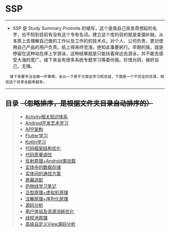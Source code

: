 # SSP

---
- SSP 是 Study Summary Promote 的缩写，这个是我自己突发奇想起的名字，也不知到目前有没有这个专有名词。建立这个库的目的就是查漏补缺。从本质上去理解自己做的工作以及工作的的技术点。对个人、公司负责，更对使用自己产品的用户负责。纸上得来终觉浅，绝知此事要躬行。早期的我，就是停留在这种站在岸上学游泳，这种结果就是只能扶着岸边去游泳，并不能去感受大海的宽广。接下来会有很多系统专题学习等着你我。珍惜光阴，做好自己，无悔。



```
  接下来要专注去做一件事情，会从一下若干方面去学习和总结，下面是一个不完全的目录，相信这个目录会越来越多。
```

---

## 目录   ~~（忽略排序，是根据文件夹目录自动排序的）~~
> - [Activity相关知识体系](https://github.com/jiezongnewstar/SSP/tree/master/学习笔记/Activity相关实体知识体系)
> - [Android开发艺术学习](https://github.com/jiezongnewstar/SSP/tree/master/学习笔记/Android开发艺术学习)
> - [APP架构](https://github.com/jiezongnewstar/SSP/tree/master/学习笔记/APP架构)
> - [Flutter学习](https://github.com/jiezongnewstar/SSP/tree/master/学习笔记/Flutter学习)
> - [Kotlin学习](https://github.com/jiezongnewstar/SSP/tree/master/学习笔记/Kotlin学习)
> - [代码框架结构优化](https://github.com/jiezongnewstar/SSP/tree/master/学习笔记/代码框架结构优化)
> - [代码质量调优](https://github.com/jiezongnewstar/SSP/tree/master/学习笔记/代码质量调优)
> - [反射原理+Android类加载](https://github.com/jiezongnewstar/SSP/tree/master/学习笔记/反射原理+Android类加载)
> - [实体中的数据存储](https://github.com/jiezongnewstar/SSP/tree/master/学习笔记/实体中的数据存储)
> - [实体间的通信方案](https://github.com/jiezongnewstar/SSP/tree/master/学习笔记/实体间的通信方案)
> - [屏幕适配](https://github.com/jiezongnewstar/SSP/tree/master/学习笔记/屏幕适配)
> - [扔物线学习笔记](https://github.com/jiezongnewstar/SSP/tree/master/学习笔记/扔物线学习笔记)
> - [泛型原理+虚拟机原理](https://github.com/jiezongnewstar/SSP/tree/master/学习笔记/泛型原理+虚拟机原理)
> - [注解原理+序列化原理](https://github.com/jiezongnewstar/SSP/tree/master/学习笔记/注解原理+序列化原理)
> - [源码分析](https://github.com/jiezongnewstar/SSP/tree/master/学习笔记/源码分析)
> - [用户体验及资源消耗优化](https://github.com/jiezongnewstar/SSP/tree/master/学习笔记/用户体验及资源消耗优化)
> - [线程池原理](https://github.com/jiezongnewstar/SSP/tree/master/学习笔记/线程池原理)
> - [高级自定义View源码分析](https://github.com/jiezongnewstar/SSP/tree/master/学习笔记/高级自定义View源码分析)












